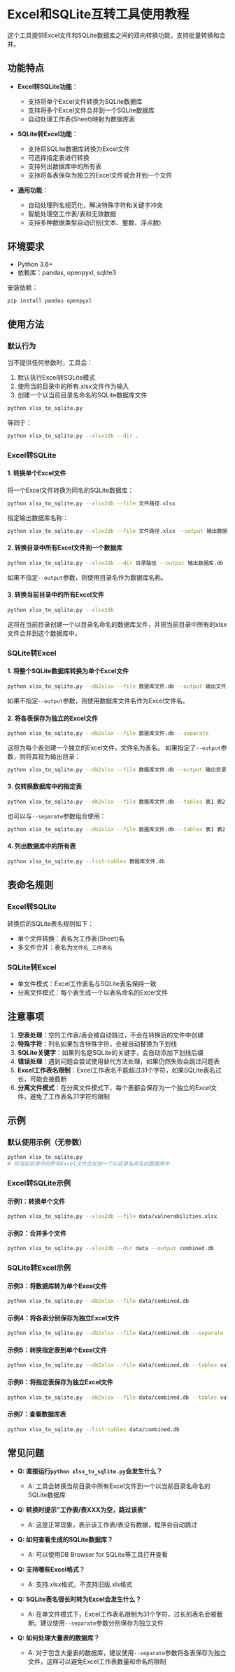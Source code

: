 # Excel和SQLite互转工具使用教程

这个工具提供Excel文件和SQLite数据库之间的双向转换功能，支持批量转换和合并。

## 功能特点

- **Excel转SQLite功能**：
  - 支持将单个Excel文件转换为SQLite数据库
  - 支持将多个Excel文件合并到一个SQLite数据库
  - 自动处理工作表(Sheet)映射为数据库表

- **SQLite转Excel功能**：
  - 支持将SQLite数据库转换为Excel文件
  - 可选择指定表进行转换
  - 支持列出数据库中的所有表
  - 支持将各表保存为独立的Excel文件或合并到一个文件

- **通用功能**：
  - 自动处理列名规范化，解决特殊字符和关键字冲突
  - 智能处理空工作表/表和无效数据
  - 支持多种数据类型自动识别(文本、整数、浮点数)

## 环境要求

- Python 3.6+
- 依赖库：pandas, openpyxl, sqlite3

安装依赖：
```bash
pip install pandas openpyxl
```

## 使用方法

### 默认行为

当不提供任何参数时，工具会：
1. 默认执行Excel转SQLite模式
2. 使用当前目录中的所有.xlsx文件作为输入
3. 创建一个以当前目录名命名的SQLite数据库文件

```bash
python xlsx_to_sqlite.py
```

等同于：

```bash
python xlsx_to_sqlite.py --xlsx2db --dir .
```

### Excel转SQLite

#### 1. 转换单个Excel文件

将一个Excel文件转换为同名的SQLite数据库：

```bash
python xlsx_to_sqlite.py --xlsx2db --file 文件路径.xlsx
```

指定输出数据库名称：

```bash
python xlsx_to_sqlite.py --xlsx2db --file 文件路径.xlsx --output 输出数据库.db
```

#### 2. 转换目录中所有Excel文件到一个数据库

```bash
python xlsx_to_sqlite.py --xlsx2db --dir 目录路径 --output 输出数据库.db
```

如果不指定`--output`参数，则使用目录名作为数据库名称。

#### 3. 转换当前目录中的所有Excel文件

```bash
python xlsx_to_sqlite.py --xlsx2db
```

这将在当前目录创建一个以目录名命名的数据库文件，并把当前目录中所有的xlsx文件合并到这个数据库中。

### SQLite转Excel

#### 1. 将整个SQLite数据库转换为单个Excel文件

```bash
python xlsx_to_sqlite.py --db2xlsx --file 数据库文件.db --output 输出文件.xlsx
```

如果不指定`--output`参数，则使用数据库文件名作为Excel文件名。

#### 2. 将各表保存为独立的Excel文件

```bash
python xlsx_to_sqlite.py --db2xlsx --file 数据库文件.db --separate
```

这将为每个表创建一个独立的Excel文件，文件名为表名。
如果指定了`--output`参数，则将其视为输出目录：

```bash
python xlsx_to_sqlite.py --db2xlsx --file 数据库文件.db --output 输出目录 --separate
```

#### 3. 仅转换数据库中的指定表

```bash
python xlsx_to_sqlite.py --db2xlsx --file 数据库文件.db --tables 表1 表2 表3 --output 输出文件.xlsx
```

也可以与`--separate`参数组合使用：

```bash
python xlsx_to_sqlite.py --db2xlsx --file 数据库文件.db --tables 表1 表2 --separate
```

#### 4. 列出数据库中的所有表

```bash
python xlsx_to_sqlite.py --list-tables 数据库文件.db
```

## 表命名规则

### Excel转SQLite

转换后的SQLite表名规则如下：

- 单个文件转换：表名为工作表(Sheet)名
- 多文件合并：表名为`文件名_工作表名`

### SQLite转Excel

- 单文件模式：Excel工作表名与SQLite表名保持一致
- 分离文件模式：每个表生成一个以表名命名的Excel文件

## 注意事项

1. **空表处理**：空的工作表/表会被自动跳过，不会在转换后的文件中创建
2. **特殊字符**：列名如果包含特殊字符，会被自动替换为下划线
3. **SQLite关键字**：如果列名是SQLite的关键字，会自动添加下划线后缀
4. **错误处理**：遇到问题会尝试使用替代方法处理，如果仍然失败会跳过问题表
5. **Excel工作表名限制**：Excel工作表名不能超过31个字符，如果SQLite表名过长，可能会被截断
6. **分离文件模式**：在分离文件模式下，每个表都会保存为一个独立的Excel文件，避免了工作表名31字符的限制

## 示例

### 默认使用示例（无参数）
```bash
python xlsx_to_sqlite.py
# 将当前目录中的所有Excel文件合并到一个以目录名命名的数据库中
```

### Excel转SQLite示例

#### 示例1：转换单个文件
```bash
python xlsx_to_sqlite.py --xlsx2db --file data/vulnerabilities.xlsx
```

#### 示例2：合并多个文件
```bash
python xlsx_to_sqlite.py --xlsx2db --dir data --output combined.db
```

### SQLite转Excel示例

#### 示例3：将数据库转为单个Excel文件
```bash
python xlsx_to_sqlite.py --db2xlsx --file data/combined.db
```

#### 示例4：将各表分别保存为独立Excel文件
```bash
python xlsx_to_sqlite.py --db2xlsx --file data/combined.db --separate
```

#### 示例5：转换指定表到单个Excel文件
```bash
python xlsx_to_sqlite.py --db2xlsx --file data/combined.db --tables vulnerabilities_Sheet1 icp_info_Sheet1
```

#### 示例6：将指定表保存为独立Excel文件
```bash
python xlsx_to_sqlite.py --db2xlsx --file data/combined.db --tables vulnerabilities_Sheet1 --separate --output exports/
```

#### 示例7：查看数据库表
```bash
python xlsx_to_sqlite.py --list-tables data/combined.db
```

## 常见问题

- **Q: 直接运行`python xlsx_to_sqlite.py`会发生什么？**
  - A: 工具会转换当前目录中所有Excel文件到一个以当前目录名命名的SQLite数据库

- **Q: 转换时提示"工作表/表XXX为空，跳过该表"**
  - A: 这是正常现象，表示该工作表/表没有数据，程序会自动跳过

- **Q: 如何查看生成的SQLite数据库？**
  - A: 可以使用DB Browser for SQLite等工具打开查看

- **Q: 支持哪些Excel格式？**
  - A: 支持.xlsx格式，不支持旧版.xls格式
  
- **Q: SQLite表名很长时转为Excel会发生什么？**
  - A: 在单文件模式下，Excel工作表名限制为31个字符，过长的表名会被截断。建议使用`--separate`参数分别保存为独立文件
  
- **Q: 如何处理大量表的数据库？**
  - A: 对于包含大量表的数据库，建议使用`--separate`参数将各表保存为独立文件，这样可以避免Excel工作表数量和命名的限制 